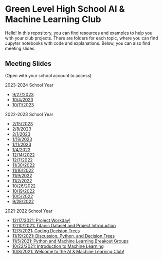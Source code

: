# Green Level High School AI & Machine Learning Club

Hello! In this repository, you can find resources and examples to help you with your club projects. There are folders for each topic, where you can find Jupyter notebooks with code and explanations. Below, you can also find meeting slides.


## Meeting Slides 

(Open with your school account to access)

2023-2024 School Year
* [9/27/2023](https://docs.google.com/presentation/d/1u10OA-SLlhYe5NKa6RGLVOW5xluucM3qkTCfwj8LOOs/edit?usp=sharing)
* [10/4/2023](https://docs.google.com/presentation/d/14RUt6CMyKSuyQA5ZGxEtiKdTjCRhUbUlX5VVhrLvgr0/edit?usp=sharing)
* [10/11/2023](https://docs.google.com/presentation/d/1jwuBb_Whm-aiurfvx5Hp4Qmwnc8ZaT_Q8s7GBXnaugg/edit?usp=sharing)

2022-2023 School Year
* [2/15/2023](https://docs.google.com/presentation/d/1IAcS7X3mBUVDiTEvkHFjkotWYk9zi0H-Uj3fqlHC81g/edit?usp=sharing)
* [2/8/2023](https://docs.google.com/presentation/d/1qTC1-WpNjsNmeWCZ0nJXp2Ar-nCaaqTVoIwPkNh8zYU/edit?usp=sharing)
* [2/1/2023](https://docs.google.com/presentation/d/1Og8FOvRMpnvqxxYt5mlPg5J8wspGPaUgDKXuEUOY8wY/edit?usp=sharing)
* [1/18/2023](https://docs.google.com/presentation/d/1Vcuo02nqWySS_YthVndL7qka4A6PB3RaBFlRvE0DZh0/edit?usp=sharing)
* [1/11/2023](https://docs.google.com/presentation/d/1_4viBcB22ZMNZcnUqGAHZnd77mN5DCnyaN9s5tPWCFA/edit?usp=sharing)
* [1/4/2023](https://docs.google.com/presentation/d/1Zf4b8nps11Myg0Sfno4b8Pgd__GnNkK_Ha6xxJme9Kk/edit?usp=sharing)
* [12/14/2022](https://docs.google.com/presentation/d/1WdRCCcg9cGYBFF_wkWBV0CiZeM1aj13v5LlDWBp6ZCg/edit?usp=sharing)
* [12/7/2022](https://docs.google.com/presentation/d/1MxYSU02766UHcwSBSCbTtlAcbL9-o5T0uMeI2NUEVag/edit?usp=sharing)
* [11/30/2022](https://docs.google.com/presentation/d/14AF60-gD6N4awwDPgGdLdB28Qs2kjVhyL76vH2NMUBA/edit?usp=sharing)
* [11/16/2022](https://docs.google.com/presentation/d/1pL7VxDds9UZcWVfC99X9I0dbEqCAyflv7SKadWNFyOA/edit?usp=share_link)
* [11/9/2022](https://docs.google.com/presentation/d/1vdSZhx6bFmU60lwots6Gu0SHlkHEZ3wZJaHpjW2_b7g/edit?usp=share_link)
* [11/2/2022](https://docs.google.com/presentation/d/15sPNXU8f-hBKqTfSnwf1UGwYPSTK5nQzRfUOKgZxxM4/edit?usp=share_link)
* [10/26/2022](https://docs.google.com/presentation/d/1XRLsWBPsasM-K04-1phltmWdvzvCQ-7O1gK5C6TNQAQ/edit?usp=share_link)
* [10/19/2022](https://docs.google.com/presentation/d/1Lgo7wA_4FyR0HvUaErYHM8YxKFNsndIylkb588quH6c/edit?usp=share_link)
* [10/5/2022](https://docs.google.com/presentation/d/1lnmvjW4chSMI8RqNGctzG51vUqf7AYWuhKLAI58lDqc/edit?usp=sharing)
* [9/28/2022](https://docs.google.com/presentation/d/161pPGipFCo3ajw3oY9OkUt5nDtUhra5zzVu5h3TRw7k/edit?usp=sharing)

2021-2022 School Year

* [12/17/2021: Project Workday!](https://docs.google.com/presentation/d/165TQRME__IfAPyQDi0ss5RNfDmGxRT7mwULxhcbT_Yo/edit?usp=sharing)
* [12/10/2021: Titanic Dataset and Project Introduction](https://docs.google.com/presentation/d/1g2d3S8bBrtixDW2lmeNGjCp0b2jEN_ARNOMuGk4Fqtk/edit?usp=sharing)
* [12/3/2021: Coding Decision Trees](https://docs.google.com/presentation/d/1yqm4jOTc5xPq2J0ozT9hJuLWkgYzNywoB3cPV8W5As0/edit?usp=sharing)
* [11/19/2021: Discussion, Python, and Decision Trees](https://docs.google.com/presentation/d/1Fu5LvIhL-aDzRoXLu5so1d_L4Cq287NFCRcB7x14JCc/edit?usp=sharing)
* [11/5/2021: Python and Machine Learning Breakout Groups](https://docs.google.com/presentation/d/1ix7zjVNkjmFwv0hSNpUw1xo7_BtTLA9mBRrjwh5KkMg/edit?usp=sharing)
* [10/22/2021: Introduction to Machine Learning](https://docs.google.com/presentation/d/1JIuUnwxUCdiITmItoOXEUm_1dWHwFR4sA5IlS4fdMfM/edit?usp=sharing)
* [10/8/2021: Welcome to the AI & Machine Learning Club!](https://docs.google.com/presentation/d/1Ngka91C2S6KJ26EvC8O4ew2W0Y7OFTX9wd9e0zBFQ9g/edit?usp=sharing)
